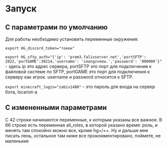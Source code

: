 # Запуск
## С параметрами по умолчанию
Для работы необходимо установить переменные окружения:

`export HG_discord_token="токен"`

`export HG_sftp_auth="{'ip': 'prem3.falixserver.net','portSFTP': 2022,'portGAME':30214,'username': 'ieangzveew.','password': '000000'}"` - здесь ip это адрес сервера, portSFTP это порт для подключения к файловой системе по SFTP, portGAME это порт для подключения к серверу как игрок. username и password относятся к SFTP.

`export minecraft_login="zabiv1488"` - это пароль для входа на сервер бота, Iscariot-а

## С измененными параметрами
С 42 строки начинаются переменные, к которым указаны все важное. 
В 66 строке есть переменная all_roles, в которой указано время: роль, и менять там спокойно можно все, кроме hg+/++.
Ну и дальше мне писать лень, остальное там ниже все прокомментировано, поймете, не маленькие